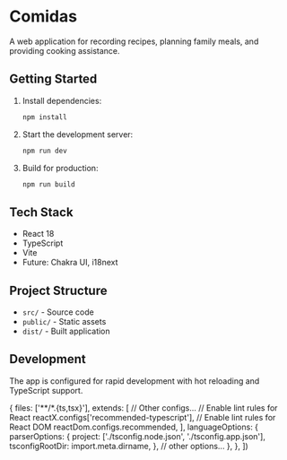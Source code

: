 # Comidas

A web application for recording recipes, planning family meals, and providing cooking assistance.

## Getting Started

1. Install dependencies:
   ```bash
   npm install
   ```

2. Start the development server:
   ```bash
   npm run dev
   ```

3. Build for production:
   ```bash
   npm run build
   ```

## Tech Stack

- React 18
- TypeScript
- Vite
- Future: Chakra UI, i18next

## Project Structure

- `src/` - Source code
- `public/` - Static assets
- `dist/` - Built application

## Development

The app is configured for rapid development with hot reloading and TypeScript support.


  {
    files: ['**/*.{ts,tsx}'],
    extends: [
      // Other configs...
      // Enable lint rules for React
      reactX.configs['recommended-typescript'],
      // Enable lint rules for React DOM
      reactDom.configs.recommended,
    ],
    languageOptions: {
      parserOptions: {
        project: ['./tsconfig.node.json', './tsconfig.app.json'],
        tsconfigRootDir: import.meta.dirname,
      },
      // other options...
    },
  },
])
```

